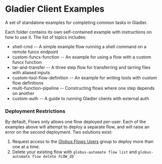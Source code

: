 # Gladier Client Examples

A set of standalone examples for completing common tasks in Gladier.

Each folder contains its own self-contained example with instructions on how to use it. The list of topics includes: 

* shell-cmd -- A simple example flow running a shell command on a remote funcx endpoint
* custom-funcx-function -- An example for using a flow with a custom funcx function
* tar-and-transfer -- A three step flow for transferring and tarring files with aliased inputs
* custom-tool-flow-definition -- An example for writing tools with custom flow definitions
* multi-function-pipeline -- Constructing flows where one step depends on another
* custom-auth -- A guide to running Gladier clients with external auth

### Deployment Restrictions

By default, Flows only allows one flow deployed per-user. Each of the examples above will attempt to
deploy a separate flow, and will raise an error on the second deployment. Two solutions exist:

1. Request access to the [Globus Flows Users](https://app.globus.org/groups/cdd90ec0-7030-11e9-948c-0ef301d936cc/about) group to deploy more than one at a time.
2. Delete your existing flow with `globus-automate flow list` and `globus-automate flow delete FLOW_ID`
